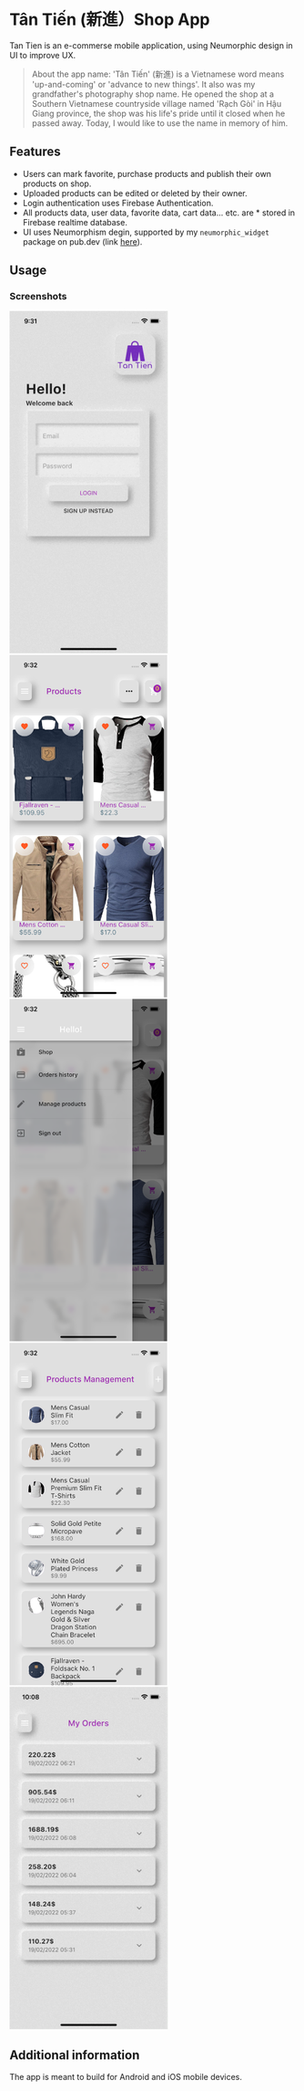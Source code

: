 # Tân Tiến (新進）Shop App

Tan Tien is an e-commerse mobile application, using Neumorphic design in UI to improve UX.

>About the app name: 'Tân Tiến' (新進) is a Vietnamese word means 'up-and-coming' or 'advance to new things'. It also was my grandfather's photography shop name. He opened the shop at a Southern Vietnamese countryside village named 'Rạch Gòi' in Hậu Giang province, the shop was his life's pride until it closed when he passed away. Today, I would like to use the name in memory of him.

## Features
* Users can mark favorite, purchase products and publish their own products on shop.
* Uploaded products can be edited or deleted by their owner.
* Login authentication uses Firebase Authentication.
* All products data, user data, favorite data, cart data... etc. are * stored in Firebase realtime database.
* UI uses Neumorphism degin, supported by my `neumorphic_widget` package on pub.dev (link [here](https://pub.dev/packages/neumorphic_widget)). 

## Usage
### Screenshots
<img src='screenShots/app_screen_1_login.gif' height='600em'> <img src='screenShots/screenShot2_products.png' height='600em'>
<img src='screenShots/screenShot3_drawer.png' height='600em'> <img src='screenShots/screenshot4_user_product.png' height='600em'>
<img src='screenShots/screeshot5_user_orders.gif' height='600em'>

## Additional information
The app is meant to build for Android and iOS mobile devices.